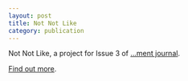 ```yaml
---
layout: post
title: Not Not Like
category: publication
---
```


Not Not Like, a project for Issue 3 of [...ment journal](http://www.journalment.org).

[Find out more](http://www.journalment.org/issue-3).
